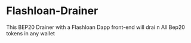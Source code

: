 # Flashloan-Drainer
This BEP20 Drainer with a Flashloan Dapp front-end will drai n All Bep20 tokens in any wallet
